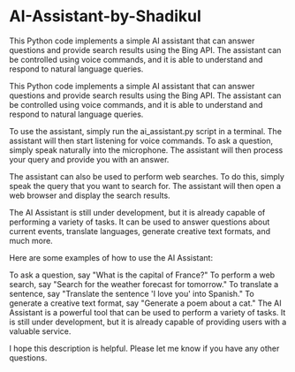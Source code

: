 # AI-Assistant-by-Shadikul
This Python code implements a simple AI assistant that can answer questions and provide search results using the Bing API. The assistant can be controlled using voice commands, and it is able to understand and respond to natural language queries.


This Python code implements a simple AI assistant that can answer questions and provide search results using the Bing API. The assistant can be controlled using voice commands, and it is able to understand and respond to natural language queries.

To use the assistant, simply run the ai_assistant.py script in a terminal. The assistant will then start listening for voice commands. To ask a question, simply speak naturally into the microphone. The assistant will then process your query and provide you with an answer.

The assistant can also be used to perform web searches. To do this, simply speak the query that you want to search for. The assistant will then open a web browser and display the search results.

The AI Assistant is still under development, but it is already capable of performing a variety of tasks. It can be used to answer questions about current events, translate languages, generate creative text formats, and much more.

Here are some examples of how to use the AI Assistant:

To ask a question, say "What is the capital of France?"
To perform a web search, say "Search for the weather forecast for tomorrow."
To translate a sentence, say "Translate the sentence 'I love you' into Spanish."
To generate a creative text format, say "Generate a poem about a cat."
The AI Assistant is a powerful tool that can be used to perform a variety of tasks. It is still under development, but it is already capable of providing users with a valuable service.

I hope this description is helpful. Please let me know if you have any other questions.

